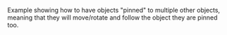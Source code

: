 Example showing how to have objects "pinned" to multiple other objects, meaning that they will move/rotate and follow the object they are pinned too.